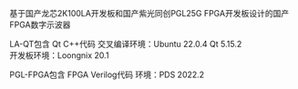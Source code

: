 基于国产龙芯2K100LA开发板和国产紫光同创PGL25G FPGA开发板设计的国产FPGA数字示波器

LA-QT包含 Qt C++代码 
交叉编译环境：Ubuntu 22.0.4  Qt 5.15.2  
开发板环境：Loongnix 20.1

PGL-FPGA包含 FPGA Verilog代码
环境：PDS 2022.2
